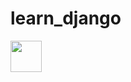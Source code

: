 # learn_django

<img src="https://github.com/SanghunOh/learn_django/blob/master/static/images/avatar1.png" width="50">
